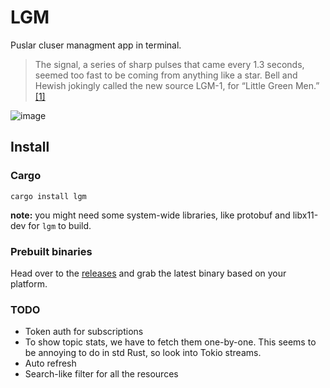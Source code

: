# LGM
Puslar cluser managment app in terminal.
> The signal, a series of sharp pulses that came every 1.3 seconds, seemed too fast to be coming from anything like a star. Bell and Hewish jokingly called the new source LGM-1, for “Little Green Men.”
>  [[1]](https://www.aps.org/publications/apsnews/200602/history.cfm)

![image](https://github.com/user-attachments/assets/94cd935f-b57b-432f-a1de-02b49edd5a4b)

## Install
### Cargo
`cargo install lgm`

**note:** you might need some system-wide libraries, like protobuf and libx11-dev for `lgm` to build.

### Prebuilt binaries
Head over to the [releases](https://github.com/bloznelis/lgm/releases) and grab the latest binary based on your platform.

### TODO
* Token auth for subscriptions
* To show topic stats, we have to fetch them one-by-one. This seems to be annoying to do in std Rust, so look into Tokio streams.
* Auto refresh
* Search-like filter for all the resources
